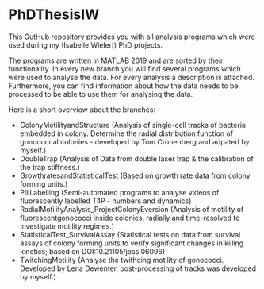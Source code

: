 # PhDThesisIW
This GutHub repository provides you with all analysis programs which were used during my (Isabelle Wielert) PhD projects. 

The programs are written in MATLAB 2019 and are sorted by their functionality. In every new branch you will find several programs which were used to analyse the data. For every analysis a description is attached. Furthermore, you can find information about how the data needs to be processed to be able to use them for analysing the data. 

Here is a short overview about the branches: 
- ColonyMotilityandStructure (Analysis of single-cell tracks of bacteria embedded in colony. Determine the radial distribution function of gonococcal colonies - developed by Tom Cronenberg and adpated by myself.)
- DoubleTrap (Analysis of Data from double laser trap & the calibration of the trap stiffness.)
- GrowthratesandStatisticalTest (Based on growth rate data from colony forming units.)
- PiliLabelling (Semi-automated programs to analyse videos of fluorescently labelled T4P - numbers and dynamics)
- RadialMotilityAnalysis_ProjectColonyEversion (Analysis of motility of fluorescentgonococci inside colonies, radially and time-resolved to investigate motility regimes.)
- StatisticalTest_SurvivalAssay (Statistical tests on data from survival assays of colony forming units to verify significant changes in killing kinetics; based on DOI:10.21105/joss.06096)
- TwitchingMotility (Analyse the twithcing motility of gonococci. Developed by Lena Dewenter, post-processing of tracks was developed by myself.)
